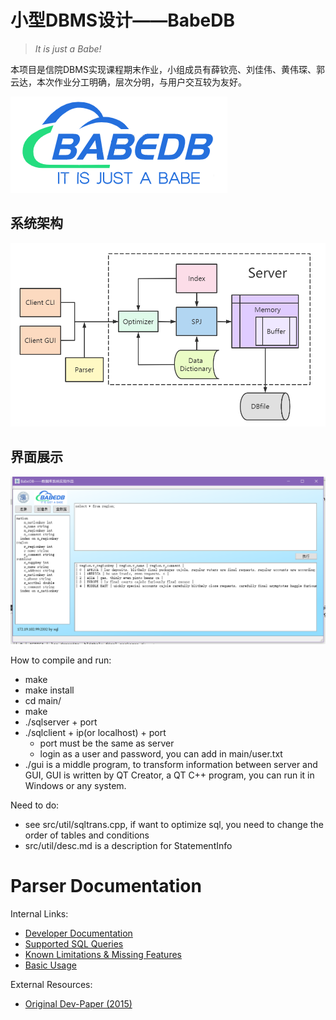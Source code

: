 # 小型DBMS设计——BabeDB

> *It is just a Babe!*

本项目是信院DBMS实现课程期末作业，小组成员有薛钦亮、刘佳伟、黄伟琛、郭云达，本次作业分工明确，层次分明，与用户交互较为友好。

![](../GUI/商标大.png)

## 系统架构
![](../系统架构.png)

## 界面展示
![](../界面展示.png)


How to compile and run:

- make
- make install
- cd main/
- make
- ./sqlserver + port
- ./sqlclient + ip(or localhost) + port
    - port must be the same as server
    - login as a user and password, you can add in main/user.txt
- ./gui is a middle program, to transform information between server and GUI, GUI is written by QT Creator, a QT C++ program, you can run it in Windows or any system.

Need to do:

- see src/util/sqltrans.cpp, if want to optimize sql, you need to change the order of tables and conditions
- src/util/desc.md is a description for StatementInfo

Parser Documentation
====================

Internal Links:

* [Developer Documentation](dev-docs.md)
* [Supported SQL Queries](syntax-support.md)
* [Known Limitations & Missing Features](known-limitations.md)
* [Basic Usage](basic-usage.md)

External Resources:

* [Original Dev-Paper (2015)](http://torpedro.com/paper/HyriseSQL-03-2015.pdf)
